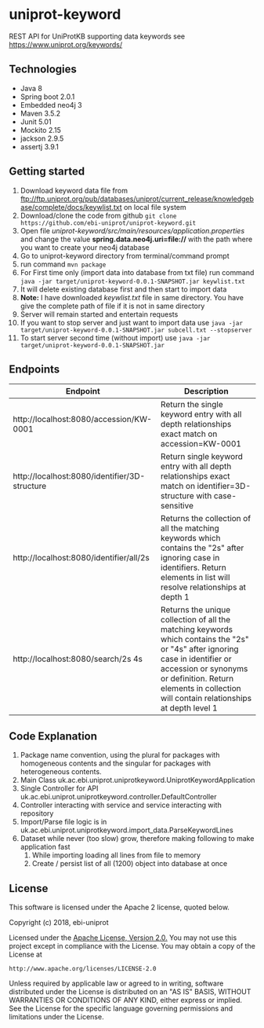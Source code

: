# uniprot-keyword
REST API for UniProtKB supporting data keywords see https://www.uniprot.org/keywords/

## Technologies
* Java 8
* Spring boot 2.0.1
* Embedded neo4j 3
* Maven 3.5.2
* Junit 5.01
* Mockito 2.15
* jackson 2.9.5
* assertj 3.9.1

## Getting started
1. Download keyword data file from ftp://ftp.uniprot.org/pub/databases/uniprot/current_release/knowledgebase/complete/docs/keywlist.txt on local file system
1. Download/clone the code from github `git clone https://github.com/ebi-uniprot/uniprot-keyword.git`
1. Open file *uniprot-keyword/src/main/resources/application.properties* and change the value **spring.data.neo4j.uri=file://** with the path where you want to create your neo4j database 
1. Go to uniprot-keyword directory from terminal/command prompt
1. run command `mvn package`
1. For First time only (import data into database from txt file) run command `java -jar target/uniprot-keyword-0.0.1-SNAPSHOT.jar keywlist.txt`
  1. It will delete existing database first and then start to import data
  1. **Note:** I have downloaded *keywlist.txt* file in same directory. You have give the complete path of file if it is not in same directory
  1. Server will remain started and entertain requests
  1. If you want to stop server and just want to import data use `java -jar target/uniprot-keyword-0.0.1-SNAPSHOT.jar subcell.txt --stopserver`
1. To start server second time (without import) use `java -jar target/uniprot-keyword-0.0.1-SNAPSHOT.jar`

## Endpoints
Endpoint | Description
-------- | -----------
http://localhost:8080/accession/KW-0001 | Return the single keyword entry with all depth relationships exact match on accession=KW-0001
http://localhost:8080/identifier/3D-structure | Return single keyword entry with all depth relationships exact match on identifier=3D-structure with case-sensitive
http://localhost:8080/identifier/all/2s | Returns the collection of all the matching keywords which contains the "2s" after ignoring case in identifiers. Return elements in list will resolve relationships at depth 1
http://localhost:8080/search/2s 4s | Returns the unique collection of all the matching keywords which contains the "2s" or "4s" after ignoring case in identifier or accession or synonyms or definition. Return elements in collection will contain relationships at depth level 1

## Code Explanation
1. Package name convention, using the plural for packages with homogeneous contents and the singular for packages with heterogeneous contents.
1. Main Class uk.ac.ebi.uniprot.uniprotkeyword.UniprotKeywordApplication
1. Single Controller for API uk.ac.ebi.uniprot.uniprotkeyword.controller.DefaultController
1. Controller interacting with service and service interacting with repository
1. Import/Parse file logic is in uk.ac.ebi.uniprot.uniprotkeyword.import_data.ParseKeywordLines
1. Dataset while never (too slow) grow, therefore making following to make application fast
   1. While importing loading all lines from file to memory
   1. Create / persist list of all (1200) object into database at once

## License
This software is licensed under the Apache 2 license, quoted below.

Copyright (c) 2018, ebi-uniprot

Licensed under the [Apache License, Version 2.0.](LICENSE) You may not
use this project except in compliance with the License. You may obtain a copy of
the License at

    http://www.apache.org/licenses/LICENSE-2.0

Unless required by applicable law or agreed to in writing, software
distributed under the License is distributed on an "AS IS" BASIS, WITHOUT
WARRANTIES OR CONDITIONS OF ANY KIND, either express or implied. See the
License for the specific language governing permissions and limitations under
the License.
